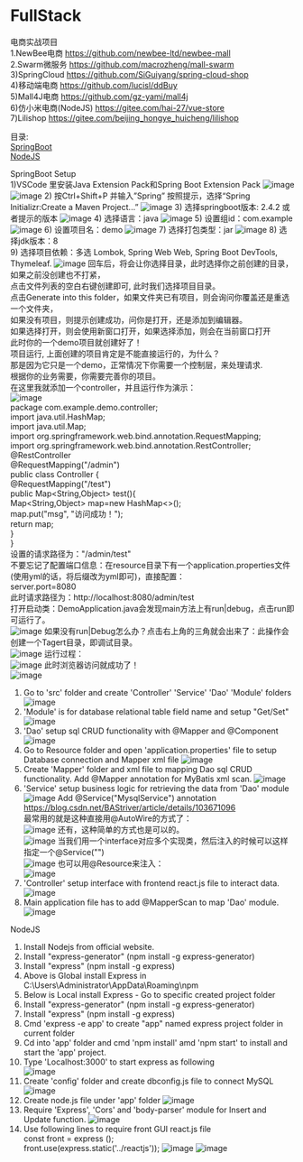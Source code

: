 # FullStack
电商实战项目   
1.NewBee电商 https://github.com/newbee-ltd/newbee-mall  
2.Swarm微服务 https://github.com/macrozheng/mall-swarm  
3)SpringCloud https://github.com/SiGuiyang/spring-cloud-shop  
4)移动端电商 https://github.com/lucisl/ddBuy  
5)Mall4J电商 https://github.com/gz-yami/mall4j  
6)仿小米电商(NodeJS) https://gitee.com/hai-27/vue-store  
7)Lilishop https://gitee.com/beijing_hongye_huicheng/lilishop  

目录:  
[SpringBoot](#springboot)  
[NodeJS](#nodejs)

<a name = "springboot">SpringBoot Setup</a>  
1)VSCode 里安装Java Extension Pack和Spring Boot Extension Pack
  ![image](https://github.com/zodiacie/FullStack/assets/57634982/12e9793f-f80b-45ca-ac89-f2ed3f1beab6)
  ![image](https://github.com/zodiacie/FullStack/assets/57634982/fd59fba5-49c3-402d-be36-268853a4ca2b)
2) 按Ctrl+Shift+P 并输入”Spring” 按照提示，选择“Spring Initializr:Create a Maven Project...”
  ![image](https://github.com/zodiacie/FullStack/assets/57634982/825536b3-85ff-4c6b-a520-e4f42c53bcf6)
3) 选择springboot版本: 2.4.2 或者提示的版本
  ![image](https://github.com/zodiacie/FullStack/assets/57634982/90d7e286-e3e8-45a7-891a-06a28b3dd226)
4) 选择语言：java
  ![image](https://github.com/zodiacie/FullStack/assets/57634982/fc077ffe-4785-46db-88fc-b4f403f2bdfd)
5) 设置组id：com.example
  ![image](https://github.com/zodiacie/FullStack/assets/57634982/04b71cd0-1d64-4a3c-aef5-effbb4e75f82)
6) 设置项目名：demo
  ![image](https://github.com/zodiacie/FullStack/assets/57634982/55f379af-a467-47b2-bc09-d6cca7db29a1)
7) 选择打包类型：jar
  ![image](https://github.com/zodiacie/FullStack/assets/57634982/78082f26-7252-4640-a339-9cf60bb670bc)
8) 选择jdk版本：8  
9) 选择项目依赖：多选 Lombok, Spring Web Web, Spring Boot DevTools, Thymeleaf.
  ![image](https://github.com/zodiacie/FullStack/assets/57634982/6ee72950-45e0-4954-86a6-ea3631bcf1a3)
  回车后，将会让你选择目录，此时选择你之前创建的目录，如果之前没创建也不打紧，  
  点击文件列表的空白右键创建即可, 此时我们选择项目目录。  
  点击Generate into this folder，如果文件夹已有项目，则会询问你覆盖还是重选一个文件夹，  
  如果没有项目，则提示创建成功，问你是打开，还是添加到编辑器。  
  如果选择打开，则会使用新窗口打开，如果选择添加，则会在当前窗口打开  
  此时你的一个demo项目就创建好了！  
  项目运行, 上面创建的项目肯定是不能直接运行的，为什么？  
  那是因为它只是一个demo，正常情况下你需要一个控制层，来处理请求.   
  根据你的业务需要，你需要完善你的项目。  
  在这里我就添加一个controller，并且运行作为演示：  
  ![image](https://github.com/zodiacie/FullStack/assets/57634982/70dab6bf-47ef-4523-8f26-810c802cc45c)  
  package com.example.demo.controller;  
  import java.util.HashMap;  
  import java.util.Map;  
  import org.springframework.web.bind.annotation.RequestMapping;  
  import org.springframework.web.bind.annotation.RestController;  
  @RestController  
  @RequestMapping("/admin")  
  public class Controller {  
      @RequestMapping("/test")  
      public Map<String,Object> test(){  
          Map<String,Object> map=new HashMap<>();  
          map.put("msg", "访问成功！");  
          return map;  
      }  
  }  
  设置的请求路径为："/admin/test"    
  不要忘记了配置端口信息：在resource目录下有一个application.properties文件(使用yml的话，将后缀改为yml即可)，直接配置：  
  server.port=8080  
  此时请求路径为：http://localhost:8080/admin/test  
  打开启动类：DemoApplication.java会发现main方法上有run|debug，点击run即可运行了。  
  ![image](https://github.com/zodiacie/FullStack/assets/57634982/3189e37a-fea1-4465-8eee-1624f6ebe9d3)
  如果没有run|Debug怎么办？点击右上角的三角就会出来了：此操作会创建一个Tagert目录，即调试目录。  
  ![image](https://github.com/zodiacie/FullStack/assets/57634982/35f6cf5c-c4a8-43ad-ae97-8fac92a192b1)
  运行过程：  
  ![image](https://github.com/zodiacie/FullStack/assets/57634982/f77d5133-d739-435c-9c63-6b92a1dd9333)
  此时浏览器访问就成功了！  
  ![image](https://github.com/zodiacie/FullStack/assets/57634982/2ca20828-f36e-4832-899e-8cf58a2a866a)
1) Go to 'src' folder and create 'Controller' 'Service' 'Dao' 'Module' folders
   ![image](https://github.com/zodiacie/FullStack/assets/57634982/39863326-b49e-4dea-8e20-baf96d95ef22)
2) 'Module' is for database relational table field name and setup "Get/Set"
   ![image](https://github.com/zodiacie/FullStack/assets/57634982/cb04215f-c58f-4723-987a-8b36fbff3710)
3) 'Dao' setup sql CRUD functionality with @Mapper and @Component  
   ![image](https://github.com/zodiacie/FullStack/assets/57634982/94312ef2-6ea3-498b-9589-6e604fe2fc4e)
4) Go to Resource folder and open 'application.properties' file to setup Database connection and Mapper xml file
  ![image](https://github.com/zodiacie/FullStack/assets/57634982/d37641a1-3bf7-4c7b-ba48-7de2146618ab)
5) Create 'Mapper' folder and xml file to mapping Dao sql CRUD functionality.
  Add @Mapper annotation for MyBatis xml scan.
  ![image](https://github.com/zodiacie/FullStack/assets/57634982/55108d76-cc8a-4b86-9eae-5854dbe8c460)
6) 'Service' setup business logic for retrieving the data from 'Dao' module  
  ![image](https://github.com/zodiacie/FullStack/assets/57634982/097ad34e-56dd-4ab8-a89c-0982f6ff1a90)
  Add @Service("MysqlService") annotation https://blog.csdn.net/BAStriver/article/details/103671096  
  最常用的就是这种直接用@AutoWire的方式了：  
  ![image](https://github.com/zodiacie/FullStack/assets/57634982/c92d81d9-2b68-4cd6-9924-5b7e4dc3533f)
  还有，这种简单的方式也是可以的。  
  ![image](https://github.com/zodiacie/FullStack/assets/57634982/86fe232a-75f3-4c27-9cbd-eac76b03f06a)
  当我们用一个interface对应多个实现类，然后注入的时候可以这样指定一个@Service("")  
  ![image](https://github.com/zodiacie/FullStack/assets/57634982/7c413b55-bffd-4ca7-bae6-5a2264b32f0b)
  也可以用@Resource来注入：  
  ![image](https://github.com/zodiacie/FullStack/assets/57634982/e0887702-4381-4b69-a234-c12e8a75b961)
7) 'Controller' setup interface with frontend react.js file to interact data.  
  ![image](https://github.com/zodiacie/FullStack/assets/57634982/8e951a84-6b33-4a8e-9179-561832fd214c)
8) Main application file has to add @MapperScan to map 'Dao' module.  
  ![image](https://github.com/zodiacie/FullStack/assets/57634982/3e273114-6089-4903-abeb-5f43c83ead7f)

<a name = "nodejs">NodeJS</a>
1) Install Nodejs from official website.  
2) Install "express-generator" (npm install -g express-generator)  
3) Install "express" (npm install -g express)  
4) Above is Global install Express in C:\Users\Administrator\AppData\Roaming\npm  
5) Below is Local install Express - Go to specific created project folder  
6) Install "express-generator" (npm install -g express-generator)  
7) Install "express" (npm install -g express)  
8) Cmd 'express -e app' to create "app" named express project folder in current folder  
9) Cd into 'app' folder and cmd 'npm install' amd 'npm start' to install and start the 'app' project.  
10) Type 'Localhost:3000' to start express as following  
    ![image](https://github.com/zodiacie/FullStack/assets/57634982/f097ab29-a415-44e1-b1f5-a6ac5d294382)
11) Create 'config' folder and create dbconfig.js file to connect MySQL
    ![image](https://github.com/zodiacie/FullStack/assets/57634982/1cf0385d-7e17-49c4-a48d-b894f6bf444a)
12) Create node.js file under 'app' folder
    ![image](https://github.com/zodiacie/FullStack/assets/57634982/bad79d03-d5bf-41aa-8d31-98e0551f244f)
13) Require 'Express', 'Cors' and 'body-parser' module for Insert and Update function.
    ![image](https://github.com/zodiacie/FullStack/assets/57634982/d85ce427-35a2-4d10-aab5-45dc8c55d649)
14) Use following lines to require front GUI react.js file  
    const front = express ();  
    front.use(express.static('../reactjs'));
    ![image](https://github.com/zodiacie/FullStack/assets/57634982/13089a7c-8dc6-4c72-b355-e946cca642c7)
    ![image](https://github.com/zodiacie/FullStack/assets/57634982/df47ff74-4d4e-4e7d-b111-b77a64b9c1f1)












  
















